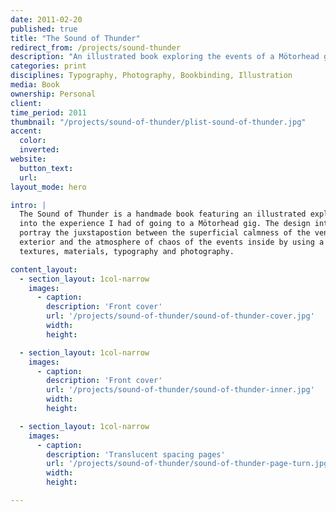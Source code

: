 ```yaml
---
date: 2011-02-20
published: true
title: "The Sound of Thunder"
redirect_from: /projects/sound-thunder
description: "An illustrated book exploring the events of a Mötorhead gig"
categories: print
disciplines: Typography, Photography, Bookbinding, Illustration
media: Book
ownership: Personal
client:
time_period: 2011
thumbnail: "/projects/sound-of-thunder/plist-sound-of-thunder.jpg"
accent:
  color:
  inverted:
website:
  button_text:
  url:
layout_mode: hero

intro: |
  The Sound of Thunder is a handmade book featuring an illustrated exploration
  into the experience I had of going to a Mötorhead gig. The design intends to
  portray the juxstapostion between the superficial calmness of the venue's
  exterior and the atmosphere of chaos of the events inside by using a mix of
  textures, materials, typography and photography.

content_layout:
  - section_layout: 1col-narrow
    images:
      - caption:
        description: 'Front cover'
        url: '/projects/sound-of-thunder/sound-of-thunder-cover.jpg'
        width:
        height:

  - section_layout: 1col-narrow
    images:
      - caption:
        description: 'Front cover'
        url: '/projects/sound-of-thunder/sound-of-thunder-inner.jpg'
        width:
        height:

  - section_layout: 1col-narrow
    images:
      - caption:
        description: 'Translucent spacing pages'
        url: '/projects/sound-of-thunder/sound-of-thunder-page-turn.jpg'
        width:
        height:

---
```

